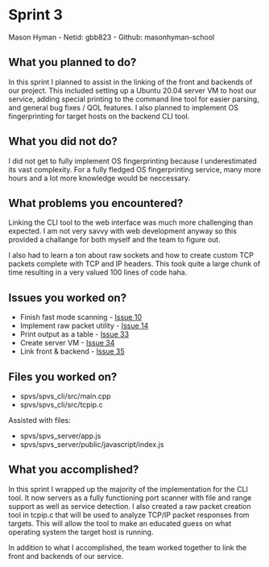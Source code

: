 # Sprint 3
Mason Hyman - Netid: gbb823 - Github: masonhyman-school

## What you planned to do?
In this sprint I planned to assist in the linking of the front and backends of our project. This included setting up a Ubuntu 20.04 server VM to host our service, adding special printing to the command line tool for easier parsing, and general bug fixes / QOL features. I also planned to implement OS fingerprinting for target hosts on the backend CLI tool.

## What you did not do? 
I did not get to fully implement OS fingerprinting because I underestimated its vast complexity. For a fully fledged OS fingerprinting service, many more hours and a lot more knowledge would be neccessary.

## What problems you encountered?
Linking the CLI tool to the web interface was much more challenging than expected. I am not very savvy with web development anyway so this provided a challange for both myself and the team to figure out.

I also had to learn a ton about raw sockets and how to create custom TCP packets complete with TCP and IP headers. This took quite a large chunk of time resulting in a very valued 100 lines of code haha.

## Issues you worked on?
* Finish fast mode scanning - [Issue 10](https://github.com/masonhyman-school/spvs/issues/10)
* Implement raw packet utility - [Issue 14](https://github.com/masonhyman-school/spvs/issues/14)
* Print output as a table - [Issue 33](https://github.com/masonhyman-school/spvs/issues/33)
* Create server VM - [Issue 34](https://github.com/masonhyman-school/spvs/issues/34)
* Link front & backend - [Issue 35](https://github.com/masonhyman-school/spvs/issues/35)

## Files you worked on?
* spvs/spvs_cli/src/main.cpp
* spvs/spvs_cli/src/tcpip.c

Assisted with files:

* spvs/spvs_server/app.js
* spvs/spvs_server/public/javascript/index.js

## What you accomplished?
In this sprint I wrapped up the majority of the implementation for the CLI tool. It now servers as a fully functioning port scanner with file and range support as well as service detection. I also created a raw packet creation tool in tcpip.c that will be used to analyze TCP/IP packet responses from targets. This will allow the tool to make an educated guess on what operating system the target host is running.

In addition to what I accomplished, the team worked together to link the front and backends of our service.